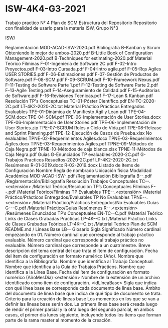 # ISW-4K4-G3-2021
Trabajo practico N° 4
Plan de SCM
Estructura del Repositorio
Repositorio con finalidad de usarlo para la materia ISW, Grupo N°3

ISW/

Reglamentación
MOD-ACAD-ISW-2020.pdf
Bibliografía
B-Kanban y Scrum Obteniendo lo mejor de ambos-2020.pdf
B-Little Book of Configuration Management-2020.pdf
B-Techniques for estimating-2020.pdf
Material Teórico
Filminas
F-01-Ingenieria de Software 2C.pdf
F-02-Intro Proyectos.pdf
F-03-Intro Cursada.pdf
F-04-Intro agile.pdf
F-05-Rqs Agiles USER STORIES.pdf
F-06-Estimaciones.pdf
F-07-Gestión de Productos de Software.pdf
F-08-SCM.pdf
F-09-SCRUM.pdf
F-10-Framework Nexus.pdf
F-11-Testing de Software Parte 1.pdf
F-12-Testing de Software Parte 2.pdf
F-13-Agile Testing.pdf
F-14-Aseguramiento de Calidad.pdf
F-15-Auditorias de Software.pdf
F-16-Revisiones Tecnicas.pdf
F-17-Lean & Kanban.pdf
Resolución TP's Conceptuales
TC-01-Póster Científico.pdf
EN-TC-2020-2C.pdf
LT-4K2-2020-2C.txt
Material Práctico
Prácticos Entregados
Evaluables
TPE-01-Dinámica de Manifiesto Ágil y Lean.pdf
TPE-04-SCM.docx
TPE-04-SCM.pdf
TPE-06-Implementación de User Stories.docx
TPE-06-Implementación de User Stories.pdf
TPE-06-Implementación de User Stories.zip
TPE-07-SCRUM Roles y Ciclo de Vida.pdf
TPE-08-Release and Sprint Planning.pdf
TPE-12-Ejecución de Casos de Prueba.xlsx
No evaluables
TPNE-02-Requerimientos Ágiles.docx
TPNE-03-Requerimientos Ágiles.docx
TPNE-03-Requerimientos Ágiles.pdf
TPNE-09-Métodos de Caja Negra.pdf
TPNE-10-Métodos de caja blanca.xlsx
TPNE-11-Métodos de Caja Negra.pdf
Guías
G-Enunciados TP evaluables-2020-2C.pdf
G-Trabajos Practicos Resueltos-2020-2C.pdf
LP-4K2-2020-2C.txt
Resúmenes
R-01-2019.docx
R-02-2019.docx
Listado de Items de Configuración
Nombre	Regla de nombrado	Ubicación física
Modalidad Académica	MOD-ACAD-ISW-<YYYY>.pdf	/Reglamentación
Bibliografía	B-<nombreB>-<YYYY>.pdf	/Reglamentación/Bibliografía
Resolución Trabajos Conceptuales	TC-<nro>-<nombreTC>.<extensión>	/Material Teórico/Resolución TP’s Conceptuales
Filminas	F-<nro>-<tema>.pdf	/Material Teórico/Filminas
TP Evaluables	TPE-<nroTPE>-<tema>.<extensión>	/Material Práctico/Prácticos Entregados/Evaluables
TP No Evaluables	TPNE-<nroTPNE>-<tema>.<extensión>	/Material Práctico/Prácticos Entregados/No Evaluables
Guías	G-<nombreG>-<YYYY>-<nroC>C.pdf	/Material Práctico/Guías
Resúmenes	R-<nro>-<YYYY>.<extensión>	/Resúmenes
Enunciados TP’s Conceptuales	EN-TC-<YYYY>-<nroC>C.pdf	/Material Teórico
Links de Clases Grabadas Prácticas	LP-4K<nro>-<YYYY>-<nroC>C.txt	/Material Práctico
Links de Clases Grabadas Teóricas	LT-4K<nro>-<YYYY>-<nroC>C.txt	/Material Teórico
Plan de SCM	README.md	/
Líneas Base	LB-<nro>-<nombreLB>	
Glosario
Sigla	Significado
<nro>	Número cardinal empezando en 01.
<nroTPE>	Número cardinal que corresponde al trabajo práctico evaluable.
<nroTPNE>	Número cardinal que corresponde al trabajo práctico no evaluable.
<nroC>	Número cardinal que corresponde a un cuatrimestre.
<tema>	Breve descripción del tema central del que trata el ítem de configuración.
<YYYY>	Fecha del ítem de configuración en formato numérico (Año).
<nombreB>	Nombre que identifica a la Bibliografía.
<nombreTC>	Nombre que identifica al Trabajo Conceptual.
<nombreG>	Nombre que identifica a la Guía de Trabajos Prácticos.
<nombreLB>	Nombre que identifica a la Línea Base.
<YYYYMMDD>	Fecha del ítem de configuración en formato numérico (AñoMesDía)
<extensión>	Nombre de la extensión de un archivo identificado como ítem de configuración.
<idLíneaBase>	Sigla que indica con qué línea base se corresponde cada documento de línea base.
<ambito>	Ámbito del documento de línea base que indica de qué tipo de documento se trata.
Criterio para la creación de líneas base
Los momentos en los que se van a definir las líneas base serán dos. La primera línea base será creada luego de rendir el primer parcial y la otra luego del segundo parcial, en ambos casos, el primer día lunes siguiente, incluyendo todos los items que forman parte de la rama master al momento de la creación.
